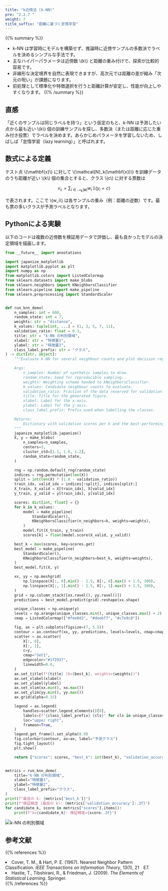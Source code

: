 ```yaml
---
title: "k近傍法 (k-NN)"
pre: "2.2.7 "
weight: 7
title_suffix: "距離に基づく怠惰学習"
---
```


{{% summary %}}
- k-NN は学習時にモデルを構築せず、推論時に近傍サンプルの多数決でラベルを決めるシンプルな手法です。
- 主なハイパーパラメータは近傍数 \\(k\\) と距離の重み付けで、探索が比較的容易です。
- 非線形な決定境界を自然に表現できますが、高次元では距離の差が縮み「次元の呪い」が課題になります。
- 前処理として標準化や特徴選択を行うと距離計算が安定し、性能が向上しやすくなります。
{{% /summary %}}

## 直感
「近くのサンプルは同じラベルを持つ」という仮定のもと、k-NN は予測したい点から最も近い \\(k\\) 個の訓練サンプルを探し、多数決（または距離に応じた重み付き投票）でラベルを決めます。あらかじめパラメータを学習しないため、しばしば「怠惰学習（lazy learning）」と呼ばれます。

## 数式による定義
テスト点 \\(\mathbf{x}\\) に対して \\(\mathcal{N}_k(\mathbf{x})\\) を訓練データのうち距離が近い \\(k\\) 個の集合とすると、クラス \\(c\\) に対する票数は

$$
v_c = \sum_{i \in \mathcal{N}_k(\mathbf{x})} w_i \,\mathbb{1}(y_i = c)
$$

で表されます。ここで \\(w_i\\) は各サンプルの重み（例：距離の逆数）です。最も票の多いクラスが予測ラベルとなります。

## Pythonによる実験
以下のコードは複数の近傍数を検証用データで評価し、最も良かったモデルの決定領域を描画します。

```python
from __future__ import annotations

import japanize_matplotlib
import matplotlib.pyplot as plt
import numpy as np
from matplotlib.colors import ListedColormap
from sklearn.datasets import make_blobs
from sklearn.neighbors import KNeighborsClassifier
from sklearn.pipeline import make_pipeline
from sklearn.preprocessing import StandardScaler


def run_knn_demo(
    n_samples: int = 600,
    random_state: int = 7,
    weights: str = "distance",
    k_values: tuple[int, ...] = (1, 3, 5, 7, 11),
    validation_ratio: float = 0.3,
    title: str = "k-NN の判別領域",
    xlabel: str = "特徴量1",
    ylabel: str = "特徴量2",
    class_label_prefix: str = "クラス",
) -> dict[str, object]:
    """Evaluate k-NN for several neighbour counts and plot decision regions.

    Args:
        n_samples: Number of synthetic samples to draw.
        random_state: Seed for reproducible sampling.
        weights: Weighting scheme handed to KNeighborsClassifier.
        k_values: Candidate neighbour counts to evaluate.
        validation_ratio: Fraction of the data reserved for validation.
        title: Title for the generated figure.
        xlabel: Label for the x-axis.
        ylabel: Label for the y-axis.
        class_label_prefix: Prefix used when labelling the classes.

    Returns:
        Dictionary with validation scores per k and the best-performing k.
    """
    japanize_matplotlib.japanize()
    X, y = make_blobs(
        n_samples=n_samples,
        centers=3,
        cluster_std=[1.1, 1.0, 1.2],
        random_state=random_state,
    )

    rng = np.random.default_rng(random_state)
    indices = rng.permutation(len(X))
    split = int(len(X) * (1.0 - validation_ratio))
    train_idx, valid_idx = indices[:split], indices[split:]
    X_train, X_valid = X[train_idx], X[valid_idx]
    y_train, y_valid = y[train_idx], y[valid_idx]

    scores: dict[int, float] = {}
    for k in k_values:
        model = make_pipeline(
            StandardScaler(),
            KNeighborsClassifier(n_neighbors=k, weights=weights),
        )
        model.fit(X_train, y_train)
        scores[k] = float(model.score(X_valid, y_valid))

    best_k = max(scores, key=scores.get)
    best_model = make_pipeline(
        StandardScaler(),
        KNeighborsClassifier(n_neighbors=best_k, weights=weights),
    )
    best_model.fit(X, y)

    xx, yy = np.meshgrid(
        np.linspace(X[:, 0].min() - 1.5, X[:, 0].max() + 1.5, 300),
        np.linspace(X[:, 1].min() - 1.5, X[:, 1].max() + 1.5, 300),
    )
    grid = np.column_stack([xx.ravel(), yy.ravel()])
    predictions = best_model.predict(grid).reshape(xx.shape)

    unique_classes = np.unique(y)
    levels = np.arange(unique_classes.min(), unique_classes.max() + 2) - 0.5
    cmap = ListedColormap(["#fee0d2", "#deebf7", "#c7e9c0"])

    fig, ax = plt.subplots(figsize=(7, 5.5))
    contour = ax.contourf(xx, yy, predictions, levels=levels, cmap=cmap, alpha=0.85)
    scatter = ax.scatter(
        X[:, 0],
        X[:, 1],
        c=y,
        cmap="Set1",
        edgecolor="#1f2937",
        linewidth=0.6,
    )
    ax.set_title(f"{title} (k={best_k}, weights={weights})")
    ax.set_xlabel(xlabel)
    ax.set_ylabel(ylabel)
    ax.set_xlim(xx.min(), xx.max())
    ax.set_ylim(yy.min(), yy.max())
    ax.grid(alpha=0.15)

    legend = ax.legend(
        handles=scatter.legend_elements()[0],
        labels=[f"{class_label_prefix} {cls}" for cls in unique_classes],
        loc="upper right",
        frameon=True,
    )
    legend.get_frame().set_alpha(0.9)
    fig.colorbar(contour, ax=ax, label="予測クラス")
    fig.tight_layout()
    plt.show()

    return {"scores": scores, "best_k": int(best_k), "validation_accuracy": scores[best_k]}


metrics = run_knn_demo(
    title="k-NN の判別領域",
    xlabel="特徴量1",
    ylabel="特徴量2",
    class_label_prefix="クラス",
)
print(f"最良の k: {metrics['best_k']}")
print(f"検証精度 (最良の k): {metrics['validation_accuracy']:.3f}")
for candidate_k, score in metrics["scores"].items():
    print(f"k={candidate_k}: 検証精度={score:.3f}")

```


![k-NN の判別領域](/images/basic/classification/knn_block01_ja.png)

## 参考文献
{{% references %}}
<li>Cover, T. M., &amp; Hart, P. E. (1967). Nearest Neighbor Pattern Classification. <i>IEEE Transactions on Information Theory</i>, 13(1), 21 E7.</li>
<li>Hastie, T., Tibshirani, R., &amp; Friedman, J. (2009). <i>The Elements of Statistical Learning</i>. Springer.</li>
{{% /references %}}

